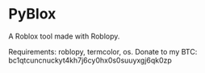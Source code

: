# PyBlox
A Roblox tool made with Roblopy.

Requirements:
roblopy,
termcolor,
os.
Donate to my BTC:
bc1qtcuncnuckyt4kh7j6cy0hx0s0suuyxgj6qk0zp
